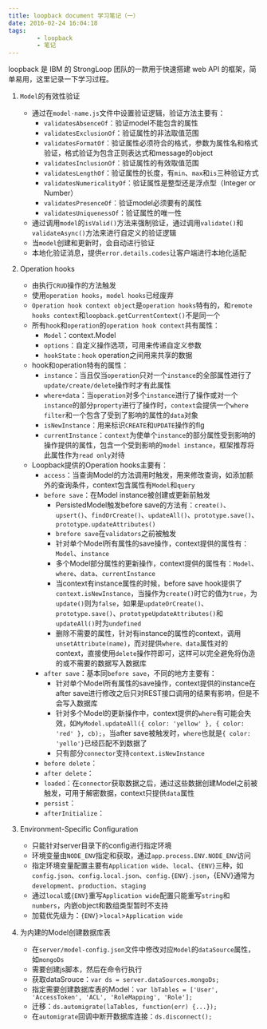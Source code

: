 ```yaml
---
title: loopback document 学习笔记（一）
date: 2016-02-24 16:04:18
tags: 
		- loopback
		- 笔记
---
```


loopback 是 IBM 的 StrongLoop 团队的一款用于快速搭建 web API 的框架，简单易用，这里记录一下学习过程。
<!--more-->

1. `Model`的有效性验证
	 - 通过在`model-name.js`文件中设置验证逻辑，验证方法主要有：
  		- `validatesAbsenceOf`：验证model不能包含的属性
  		- `validatesExclusionOf`：验证属性的非法取值范围
  		- `validatesFormatOf`：验证属性必须符合的格式，参数为属性名和格式验证，格式验证为包含正则表达式和message的object
  		- `validatesInclusionOf`：验证属性的有效取值范围
  		- `validatesLengthOf`：验证属性的长度，有`min`、`max`和`is`三种验证方式
  		- `validatesNumericalityOf`：验证属性是整型还是浮点型（Integer or Number）
  		- `validatesPresenceOf`：验证model必须要有的属性
  		- `validatesUniquenessOf`：验证属性的唯一性
  	- 通过调用`model`的`isValid()`方法来强制验证，通过调用`validate()`和`validateAsync()`方法来进行自定义的验证逻辑
  	- 当`model`创建和更新时，会自动进行验证
  	- 本地化验证消息，提供`error.details.codes`让客户端进行本地化适配

2. Operation hooks
	- 由执行`CRUD`操作的方法触发
	- 使用`operation hooks`，`model hooks`已经废弃
	- `Operation hook context object`是`operation hooks`特有的，和`remote hooks context`和`loopback.getCurrentContext()`不是同一个
	- 所有`hook`和`operation`的`operation hook context`共有属性：
	 	- `Model`：context.Model
	 	- `options`：自定义操作选项，可用来传递自定义参数
	 	- `hookState：hook` operation之间用来共享的数据
 	- hook和operation特有的属性：
 		- `instance`：当且仅当`operation`只对一个`instance`的全部属性进行了`update/create/delete`操作时才有此属性
 		- `where+data`：当`operation`对多个`instance`进行了操作或对一个`instance`的部分`property`进行了操作时，`context`会提供一个`where filter`和一个包含了受到了影响的属性的`data`对象
 		- `isNewInstance`：用来标识`CREATE`和`UPDATE`操作的flg
 		- `currentInstance`：`context`为使单个`instance`的部分属性受到影响的操作提供的属性，包含一个受到影响的`model instance`，框架推荐将此属性作为`read only`对待
	- Loopback提供的Operation hooks主要有：
		- `access`：当查询Model的方法调用时触发，用来修改查询，如添加额外的查询条件，context包含属性有`Model`和`query`
		- `before save`：在Model instance被创建或更新前触发
			- PersistedModel触发before save的方法有：`create()`、`upsert()`、`findOrCreate()`、`updateAll()`、`prototype.save()`、`prototype.updateAttributes()`
			- `brefore save`在`validators`之前被触发
			- 针对单个Model所有属性的save操作，context提供的属性有：`Model`、`instance`
			- 多个Model部分属性的更新操作，context提供的属性有：`Model`、`where`、`data`、`currentInstance`
			- 当context有instance属性的时候，before save hook提供了`context.isNewInstance`，当操作为`create()`时它的值为`true`，为`update()`则为`false`，如果是`updateOrCreate()`、`prototype.save()`、`prototypeUpdateAttributes()`和`updateAll()`时为`undefined`
			- 删除不需要的属性，针对有instance的属性的context，调用`unsetAttribute(name)`，而对提供`where、data`属性对的context，直接使用`delete`操作符即可，这样可以完全避免将伪造的或不需要的数据写入数据库
		- `after save`：基本同`before save`，不同的地方主要有：
			- 针对单个Model所有属性的save操作，context提供的instance在after save进行修改之后只对REST接口调用的结果有影响，但是不会写入数据库
			- 针对多个Model的更新操作中，context提供的`where`有可能会失效，如`MyModel.updateAll({ color: 'yellow' }, { color: 'red' }, cb);`，当after save被触发时，`where`也就是`{ color: 'yello'}`已经匹配不到数据了
			- 只有部分`connector`支持`context.isNewInstance`
		- `before delete`：
		- `after delete`：
		- `loaded`：在`connector`获取数据之后，通过这些数据创建Model之前被触发，可用于解密数据，context只提供`data`属性
		- `persist`：
		- `afterInitialize`：
3. Environment-Specific Configuration
	- 只能针对server目录下的config进行指定环境
	- 环境变量由`NODE_ENV`指定和获取，通过`app.process.ENV.NODE_ENV`访问
	- 指定环境变量配置主要有`Application wide`、`local`、`{ENV}`三种，如`config.json`、`config.local.json`、`config.{ENV}.json`，{ENV}通常为`development`、`production`、`staging`
	- 通过`local`或`{ENV}`重写`Application wide`配置只能重写`string`和`numbers`，内嵌object和数组类型暂时不支持
	- 加载优先级为：`{ENV}`>`local`>`Application wide`
4. 为内建的Model创建数据库表
	- 在`server/model-config.json`文件中修改对应`Model`的`dataSource`属性，如`mongoDs`
	- 需要创建js脚本，然后在命令行执行
	- 获取dataSrouce：`var ds = server.dataSources.mongoDs;`
	- 指定需要创建数据库表的Model：`var lbTables = ['User', 'AccessToken', 'ACL', 'RoleMapping', 'Role'];`
	- 迁移：`ds.automigrate(laTables, function(err) {...});`
	- 在`automigrate`回调中断开数据库连接：`ds.disconnect();`
